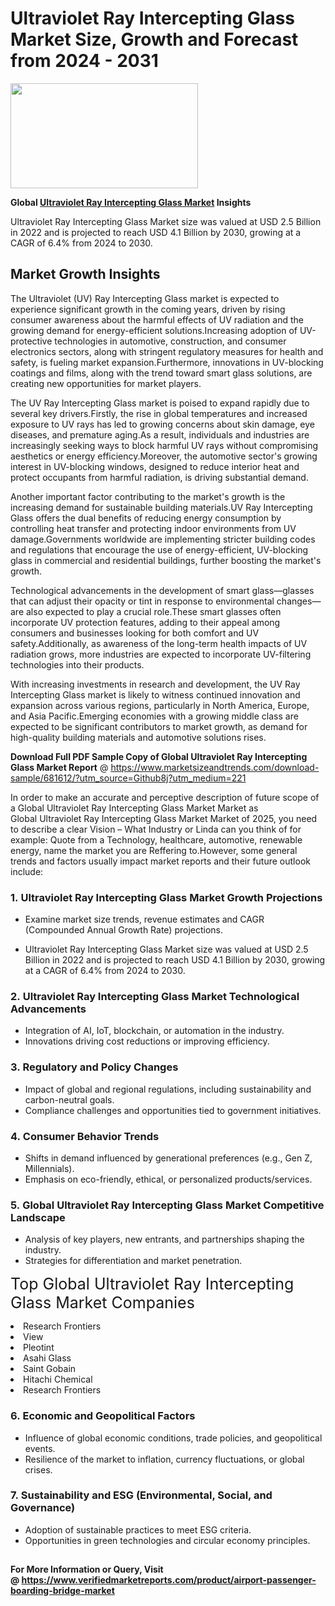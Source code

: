 <H1>Ultraviolet Ray Intercepting Glass Market Size, Growth and Forecast from 2024 - 2031</H1><img class="aligncenter size-medium wp-image-584254" src="https://thirdeyenews.in/wp-content/uploads/2024/09/Global-Market-Research-300x168.jpeg" alt="" width="300" height="168" /><p><strong>Global&nbsp;<a href="https://www.marketsizeandtrends.com/download-sample/681612/?utm_source=Github8j?utm_medium=221">Ultraviolet Ray Intercepting Glass Market</a> Insights</strong></p><p>Ultraviolet Ray Intercepting Glass Market size was valued at USD 2.5 Billion in 2022 and is projected to reach USD 4.1 Billion by 2030, growing at a CAGR of 6.4% from 2024 to 2030.</p><p><h2>Market Growth Insights</h2> <p>The Ultraviolet (UV) Ray Intercepting Glass market is expected to experience significant growth in the coming years, driven by rising consumer awareness about the harmful effects of UV radiation and the growing demand for energy-efficient solutions.Increasing adoption of UV-protective technologies in automotive, construction, and consumer electronics sectors, along with stringent regulatory measures for health and safety, is fueling market expansion.Furthermore, innovations in UV-blocking coatings and films, along with the trend toward smart glass solutions, are creating new opportunities for market players.</p> <p>The UV Ray Intercepting Glass market is poised to expand rapidly due to several key drivers.Firstly, the rise in global temperatures and increased exposure to UV rays has led to growing concerns about skin damage, eye diseases, and premature aging.As a result, individuals and industries are increasingly seeking ways to block harmful UV rays without compromising aesthetics or energy efficiency.Moreover, the automotive sector's growing interest in UV-blocking windows, designed to reduce interior heat and protect occupants from harmful radiation, is driving substantial demand.</p> <p>Another important factor contributing to the market's growth is the increasing demand for sustainable building materials.UV Ray Intercepting Glass offers the dual benefits of reducing energy consumption by controlling heat transfer and protecting indoor environments from UV damage.Governments worldwide are implementing stricter building codes and regulations that encourage the use of energy-efficient, UV-blocking glass in commercial and residential buildings, further boosting the market's growth.</p> <p>Technological advancements in the development of smart glass—glasses that can adjust their opacity or tint in response to environmental changes—are also expected to play a crucial role.These smart glasses often incorporate UV protection features, adding to their appeal among consumers and businesses looking for both comfort and UV safety.Additionally, as awareness of the long-term health impacts of UV radiation grows, more industries are expected to incorporate UV-filtering technologies into their products.</p> <p>With increasing investments in research and development, the UV Ray Intercepting Glass market is likely to witness continued innovation and expansion across various regions, particularly in North America, Europe, and Asia Pacific.Emerging economies with a growing middle class are expected to be significant contributors to market growth, as demand for high-quality building materials and automotive solutions rises.</p> <p><span class=""><strong>Download Full PDF Sample Copy of Global Ultraviolet Ray Intercepting Glass Market Report</strong> @ <a href="https://www.marketsizeandtrends.com/download-sample/681612/?utm_source=Github8j?utm_medium=221" target="_blank">https://www.marketsizeandtrends.com/download-sample/681612/?utm_source=Github8j?utm_medium=221</a></span></p><p>In order to make an accurate and perceptive description of future scope of a Global&nbsp;Ultraviolet Ray Intercepting Glass Market Market as Global&nbsp;Ultraviolet Ray Intercepting Glass Market Market of 2025, you need to describe a clear Vision &ndash; What Industry or Linda can you think of for example: Quote from a Technology, healthcare, automotive, renewable energy, name the market you are Reffering to.However, some general trends and factors usually impact market reports and their future outlook include:</p><h3>1.&nbsp;<strong>Ultraviolet Ray Intercepting Glass Market Growth Projections</strong></h3><ul><li>Examine market size trends, revenue estimates and CAGR (Compounded Annual Growth Rate) projections.</li><li><p>Ultraviolet Ray Intercepting Glass Market size was valued at USD 2.5 Billion in 2022 and is projected to reach USD 4.1 Billion by 2030, growing at a CAGR of 6.4% from 2024 to 2030.</p></li></ul><h3>2.&nbsp;<strong>Ultraviolet Ray Intercepting Glass Market Technological Advancements</strong></h3><ul><li>Integration of AI, IoT, blockchain, or automation in the industry.</li><li>Innovations driving cost reductions or improving efficiency.</li></ul><h3>3.&nbsp;<strong>Regulatory and Policy Changes</strong></h3><ul><li>Impact of global and regional regulations, including sustainability and carbon-neutral goals.</li><li>Compliance challenges and opportunities tied to government initiatives.</li></ul><h3>4.&nbsp;<strong>Consumer Behavior Trends</strong></h3><ul><li>Shifts in demand influenced by generational preferences (e.g., Gen Z, Millennials).</li><li>Emphasis on eco-friendly, ethical, or personalized products/services.</li></ul><h3>5.&nbsp;<strong>Global Ultraviolet Ray Intercepting Glass Market Competitive Landscape</strong></h3><ul><li>Analysis of key players, new entrants, and partnerships shaping the industry.</li><li>Strategies for differentiation and market penetration.</li></ul><p data-pm-slice="1 1 []"><span style="color: inherit; font-family: inherit; font-size: 25px;">Top Global Ultraviolet Ray Intercepting Glass Market Companies</span></p><div class="" data-test-id=""><p><li>Research Frontiers</li><li> View</li><li> Pleotint</li><li> Asahi Glass</li><li> Saint Gobain</li><li> Hitachi Chemical</li><li> Research Frontiers</li></p></div><h3>6.&nbsp;<strong>Economic and Geopolitical Factors</strong></h3><ul><li>Influence of global economic conditions, trade policies, and geopolitical events.</li><li>Resilience of the market to inflation, currency fluctuations, or global crises.</li></ul><h3>7.&nbsp;<strong>Sustainability and ESG (Environmental, Social, and Governance)</strong></h3><ul><li>Adoption of sustainable practices to meet ESG criteria.</li><li>Opportunities in green technologies and circular economy principles.</li></ul><h2><strong style="font-size: 14px;">For More Information or Query, Visit @&nbsp;</strong><a style="background-color: #ffffff; font-size: 14px;" href="https://www.marketsizeandtrends.com/report/ultraviolet-ray-intercepting-glass-market/" target="_blank">https://www.verifiedmarketreports.com/product/airport-passenger-boarding-bridge-market</a></h2>